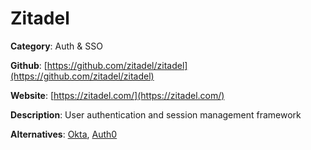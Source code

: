 
# Zitadel

**Category**: Auth & SSO

**Github**: [https://github.com/zitadel/zitadel](https://github.com/zitadel/zitadel)

**Website**: [https://zitadel.com/](https://zitadel.com/)

**Description**:
User authentication and session management framework

**Alternatives**: [Okta](https://okta.com/), [Auth0](https://auth0.com/)
